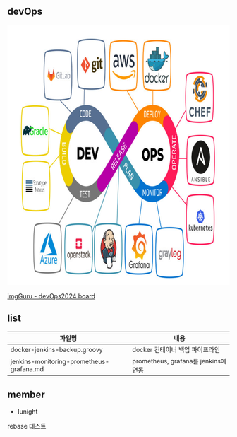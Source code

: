 
## devOps  
<img src="images/img-devops.png" alt="devops" width="700" height="588">

[imgGuru - devOps2024 board](https://www.igmguru.com/blog/best-devops-tools)

## list

| 파일명         | 내용          |
|----------------|---------------|
| docker-jenkins-backup.groovy      | docker 컨테이너 백업 파이프라인  |
| jenkins-monitoring-prometheus-grafana.md     | prometheus, grafana를 jenkins에 연동 |

## member
- lunight


rebase 테스트